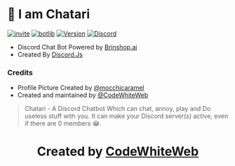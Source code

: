 # 👋 I am Chatari

[![invite](https://img.shields.io/badge/INVITE-CHATARI-blue?style=for-the-badge)](https://dsc.gg/chatari)
[![botlib](https://img.shields.io/badge/powered_by-discord.js-blue?style=for-the-badge)](https://discord.js.org/)
[![Version](https://img.shields.io/badge/version-1.3.0-blue.svg?cacheSeconds=2592000&style=for-the-badge)](#)
[![Discord](https://img.shields.io/discord/944439607708237834?color=blue&label=Support_Server&logo=discord&style=for-the-badge)](https://discord.gg/fZP4c9pREh)

* Discord Chat Bot Powered by [Brinshop.ai](https://brainshop.ai/) 
* Created By [Discord.Js](https://discord.js.org/)

### Credits
* Profile Picture Created by [@mocchicaramel](https://www.instagram.com/mocchicaramel)
* Created and maintained by [@CodeWhiteWeb](https://github.com/CodeWhiteWeb)


> Chatari - A Discord Chatbot Which can chat, annoy, play and Do useless stuff with you. 
> It can make your Discord server(s) active, even if there are 0 members 😂.



<div align="middle">
<h1> Created by <a href="https://github.com/CodeWhiteWeb">CodeWhiteWeb</a></h1>
</div>
